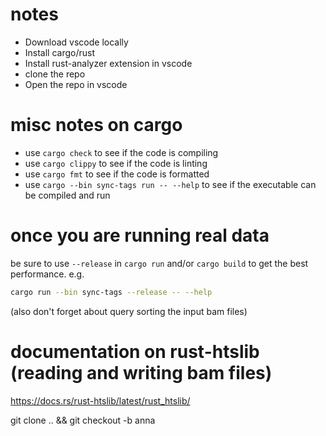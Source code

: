 # notes

- Download vscode locally
- Install cargo/rust
- Install rust-analyzer extension in vscode
- clone the repo
- Open the repo in vscode

# misc notes on cargo

- use `cargo check` to see if the code is compiling
- use `cargo clippy` to see if the code is linting
- use `cargo fmt` to see if the code is formatted
- use `cargo --bin sync-tags run -- --help` to see if the executable can be compiled and run

# once you are running real data

be sure to use `--release` in `cargo run` and/or `cargo build` to get the best performance. e.g.

```bash
cargo run --bin sync-tags --release -- --help
```

(also don't forget about query sorting the input bam files)

# documentation on rust-htslib (reading and writing bam files)

https://docs.rs/rust-htslib/latest/rust_htslib/

git clone .. && git checkout -b anna
